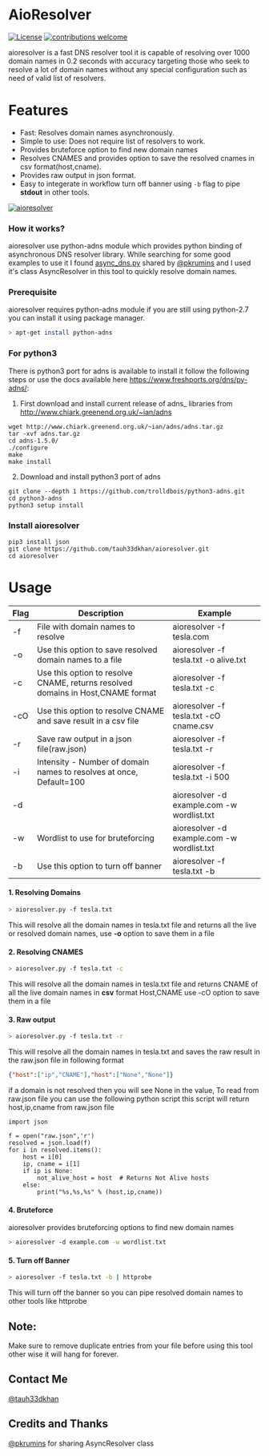 # AioResolver
[![License](https://img.shields.io/badge/license-MIT-_red.svg)](https://opensource.org/licenses/MIT)
[![contributions welcome](https://img.shields.io/badge/contributions-welcome-brightgreen.svg?style=flat)](https://github.com/tauh33dkhan/aioresolver/issues)

aioresolver is a fast DNS resolver tool it is capable of resolving over 1000 domain names in 0.2 seconds with accuracy targeting those who seek to resolve a lot of domain names without any special configuration such as need of valid list of resolvers.

# Features

- Fast: Resolves domain names asynchronously.
- Simple to use: Does not require list of resolvers to work.
- Provides bruteforce option to find new domain names
- Resolves CNAMES and provides option to save the resolved cnames in csv format(host,cname).
- Provides raw output in json format.
- Easy to integerate in workflow turn off banner using `-b` flag to pipe **stdout** in other tools.


<a href="https://ibb.co/S3j90XR"><img src="https://i.ibb.co/71f6VJ2/aioresolver.png" alt="aioresolver" border="0"></a>

### How it works?

aioresolver use python-adns module which provides python binding of asynchronous DNS resolver library. While searching for some good examples to use it I found <a href="https://github.com/pkrumins/adns/blob/master/async_dns.py">async_dns.py</a> shared by <a href="https://twitter.com/pkrumins/">@pkrumins</a> and I used it's class AsyncResolver in this tool to quickly resolve domain names.


### Prerequisite

aioresolver requires python-adns module if you are still using python-2.7 you can install it using package manager.
```bash
> apt-get install python-adns
```
### For python3

There is python3 port for adns is available to install it follow the following steps or use the docs available here https://www.freshports.org/dns/py-adns/:

1. First download and install current release of adns_ libraries from http://www.chiark.greenend.org.uk/~ian/adns
```
wget http://www.chiark.greenend.org.uk/~ian/adns/adns.tar.gz
tar -xvf adns.tar.gz
cd adns-1.5.0/
./configure
make
make install
```
2. Download and install python3 port of adns
```
git clone --depth 1 https://github.com/trolldbois/python3-adns.git
cd python3-adns
python3 setup install
```

### Install aioresolver
```
pip3 install json
git clone https://github.com/tauh33dkhan/aioresolver.git
cd aioresolver
```



# Usage


| Flag       | Description                                                | Example                              |
|------------|------------------------------------------------------------|--------------------------------------|
| -f         | File with domain names to resolve                         | aioresolver -f tesla.com   |
| -o | Use this option to save resolved domain names to a file                  | aioresolver -f tesla.txt -o alive.txt          |
| -c         | Use this option to resolve CNAME, returns resolved domains in Host,CNAME format                  |  aioresolver -f tesla.txt -c     |
| -cO        | Use this option to resolve CNAME and save result in a csv file                                | aioresolver -f tesla.txt -cO cname.csv                       |
| -r         | Save raw output in a json file(raw.json)                   | aioresolver -f tesla.txt -r         |
| -i    | Intensity - Number of domain names to resolves at once, Default=100                          | aioresolver -f tesla.txt -i 500        |
| -d    |   | aioresolver -d example.com -w wordlist.txt
| -w    | Wordlist to use for bruteforcing    | aioresolver -d example.com -w wordlist.txt    |
| -b   | Use this option to turn off banner                                       | aioresolver -f tesla.txt -b  |


#### 1. Resolving Domains
```bash
> aioresolver.py -f tesla.txt   
```
This will resolve all the domain names in tesla.txt file and returns all the live or resolved domain names, use <b>-o</b> option to save them in a file

#### 2. Resolving CNAMES
```bash
> aioresolver.py -f tesla.txt -c
```

This will resolve all the domain names in tesla.txt file and returns CNAME of all the live domain names in <b>csv</b> format Host,CNAME use -cO option to save them in a file

#### 3. Raw output 
```bash
> aioresolver.py -f tesla.txt -r
```
This will resolve all the domain names in tesla.txt and saves the raw result in the raw.json file in following format 
```json
{"host":["ip","CNAME"],"host":["None","None"]}
```
if a domain is not resolved then you will see None in the value, To read from raw.json file you can use the following python script this script will return host,ip,cname from raw.json file
```
import json

f = open("raw.json",'r')
resolved = json.load(f)
for i in resolved.items():
    host = i[0]
    ip, cname = i[1]
    if ip is None:
        not_alive_host = host  # Returns Not Alive hosts
    else:
        print("%s,%s,%s" % (host,ip,cname))
```

#### 4. Bruteforce

aioresolver provides bruteforcing options to find new domain names

```bash
> aioresolver -d example.com -w wordlist.txt
```

#### 5. Turn off Banner

```bash
> aioresolver -f tesla.txt -b | httprobe
```

This will turn off the banner so you can pipe resolved domain names to other tools like httprobe

## Note: 
Make sure to remove duplicate entries from your file before using this tool other wise it will hang for forever.

## Contact Me

<a href=https://twitter.com/tauh33dkhan/ target="_blank">@tauh33dkhan</a>


## Credits and Thanks
<a href="https://twitter.com/pkrumins/">@pkrumins</a> for sharing AsyncResolver class
